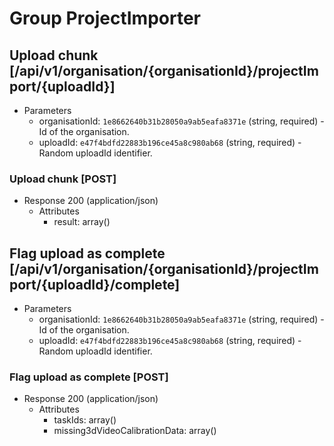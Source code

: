 # Group ProjectImporter

## Upload chunk [/api/v1/organisation/{organisationId}/projectImport/{uploadId}]

+ Parameters
    + organisationId: `1e8662640b31b28050a9ab5eafa8371e` (string, required) - Id of the organisation.
    + uploadId: `e47f4bdfd22883b196ce45a8c980ab68` (string, required) - Random uploadId identifier.

### Upload chunk [POST]

+ Response 200 (application/json)
    + Attributes
        + result: array() 
        
## Flag upload as complete [/api/v1/organisation/{organisationId}/projectImport/{uploadId}/complete]

+ Parameters
    + organisationId: `1e8662640b31b28050a9ab5eafa8371e` (string, required) - Id of the organisation.
    + uploadId: `e47f4bdfd22883b196ce45a8c980ab68` (string, required) - Random uploadId identifier.

### Flag upload as complete [POST]

+ Response 200 (application/json)
    + Attributes
        + taskIds: array() 
        + missing3dVideoCalibrationData: array() 